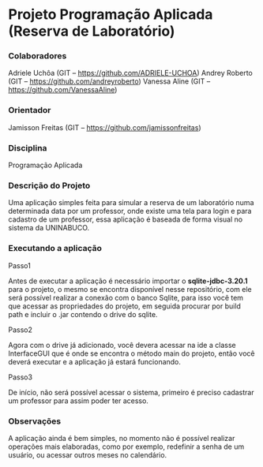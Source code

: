 <h1><b>Projeto Programação Aplicada (Reserva de Laboratório)</b></h1>


<h3><b>Colaboradores</b></h3>

Adriele Uchôa (GIT – https://github.com/ADRIELE-UCHOA)
Andrey Roberto (GIT – https://github.com/andreyroberto)
Vanessa Aline (GIT – https://github.com/VanessaAline)

<h3><b>Orientador</b></h3>

Jamisson Freitas (GIT – https://github.com/jamissonfreitas)

<h3><b>Disciplina</b></h3>

Programação Aplicada

<h3><b>Descrição do Projeto</b></h3>

Uma aplicação simples feita para simular a reserva de um laboratório numa determinada data por um professor, onde existe uma tela para login e para cadastro de um professor, essa aplicação é baseada de forma visual no sistema da UNINABUCO.

<h3><b>Executando a aplicação</b></h3>

Passo1

Antes de executar a aplicação é necessário importar o <b>sqlite-jdbc-3.20.1</b> para o projeto, o mesmo se encontra disponível nesse repositório, com ele será possível realizar a conexão com o banco Sqlite, para isso você tem que acessar as propriedades do projeto, em seguida procurar por build path e incluir o .jar contendo o drive do sqlite.

Passo2

Agora com o drive já adicionado, você devera acessar na ide a classe InterfaceGUI que é onde se encontra o método main do projeto, então você deverá executar e a aplicação já estará funcionando.

Passo3

De início, não será possível acessar o sistema, primeiro é preciso cadastrar um professor para assim poder ter acesso.


<h3><b>Observações</b></h3>

A aplicação ainda é bem simples, no momento não é possível realizar operações mais elaboradas, como por exemplo, redefinir a senha de um usuário, ou acessar outros meses no calendário.
